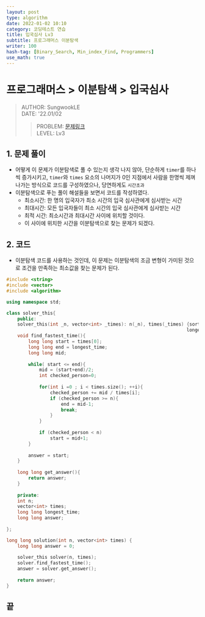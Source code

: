 ```yaml
---
layout: post
type: algorithm
date: 2022-01-02 10:10
category: 코딩테스트 연습
title: 입국심사 Lv3
subtitle: 프로그래머스 이분탐색
writer: 100
hash-tag: [Binary_Search, Min_index_Find, Programmers]
use_math: true
---
```



# 프로그래머스 > 이분탐색 > 입국심사
> AUTHOR: SungwookLE    
> DATE: '22.01/02  
>> PROBLEM: [문제링크](https://programmers.co.kr/learn/courses/30/lessons/43238)  
>> LEVEL: Lv3    

## 1. 문제 풀이
- 어떻게 이 문제가 이분탐색로 풀 수 있는지 생각 나지 않아, 단순하게 `timer`를 하나씩 증가시키고, `timer`와 `times` 요소의 나머지가 0인 지점에서 사람을 한명씩 제껴나가는 방식으로 코드를 구성하였으나, 당연하게도 `시간초과`
- 이분탐색으로 푸는 풀이 해설들을 보면서 코드를 작성하였다.
    - 최소시간: 한 명의 입국자가 최소 시간의 입국 심사관에게 심사받는 시간
    - 최대시간: 모든 입국자들이 최소 시간의 입국 심사관에게 심사받는 시간
    - 최적 시간: 최소시간과 최대시간 사이에 위치할 것이다.
    - 이 사이에 위치한 시간을 이분탐색으로 찾는 문제가 되겠다.

## 2. 코드
- 이분탐색 코드를 사용하는 것인데, 이 문제는 이분탐색의 조금 변형이 가미된 것으로 조건을 만족하는 최소값을 찾는 문제가 된다.

```c++
#include <string>
#include <vector>
#include <algorithm>

using namespace std;

class solver_this{
    public:
    solver_this(int _n, vector<int> _times): n(_n), times(_times) {sort(times.begin(), times.end());
                                                                  longest_time = times[0] * n;}
    void find_fastest_time(){
        long long start = times[0];
        long long end = longest_time;
        long long mid;
        
        while( start <= end){
            mid = (start+end)/2;
            int checked_person=0;
            
            for(int i =0 ; i < times.size(); ++i){
                checked_person += mid / times[i];
                if (checked_person >= n){
                    end = mid-1;
                    break;
                }
            }
       
            if (checked_person < n)
                start = mid+1;
        }
        
        answer = start;
    }
    
    long long get_answer(){
        return answer;
    }
    
    private:
    int n;
    vector<int> times;
    long long longest_time;  
    long long answer;
    
};

long long solution(int n, vector<int> times) {
    long long answer = 0;
    
    solver_this solver(n, times);
    solver.find_fastest_time();
    answer = solver.get_answer();
    
    return answer;
}
```

## 끝